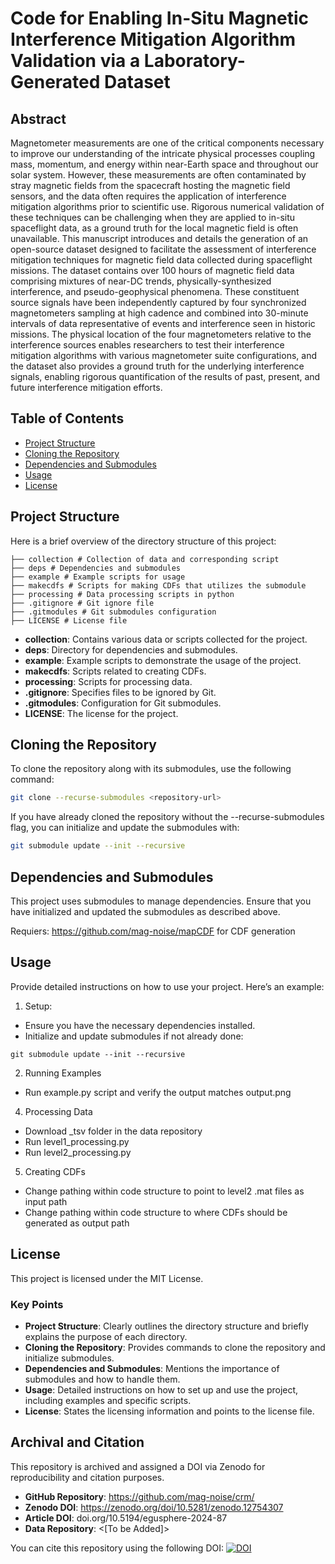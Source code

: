 # Code for Enabling In-Situ Magnetic Interference Mitigation Algorithm Validation via a Laboratory-Generated Dataset  

## Abstract
Magnetometer measurements are one of the critical components necessary to improve our understanding of the intricate physical processes 
coupling mass, momentum, and energy within near-Earth space and throughout our solar system. However, these measurements are often contaminated by 
stray magnetic fields from the spacecraft hosting the magnetic field sensors, and the data often requires the application of interference mitigation algorithms 
prior to scientific use. Rigorous numerical validation of these techniques can be challenging when they are applied to in-situ spaceflight data, as a ground 
truth for the local magnetic field is often unavailable. This manuscript introduces and details the generation of an open-source dataset designed to facilitate 
the assessment of interference mitigation techniques for magnetic field data collected during spaceflight missions. The dataset contains over 100 hours of 
magnetic field data comprising mixtures of near-DC trends, physically-synthesized interference, and pseudo-geophysical phenomena. These constituent source 
signals have been independently captured by four synchronized magnetometers sampling at high cadence and combined into 30-minute intervals of data 
representative of events and interference seen in historic missions. The physical location of the four magnetometers relative to the interference sources enables 
researchers to test their interference mitigation algorithms with various magnetometer suite configurations, and the dataset also provides a ground truth for 
the underlying interference signals, enabling rigorous quantification of the results of past, present, and future interference mitigation efforts. 

## Table of Contents

- [Project Structure](#project-structure)
- [Cloning the Repository](#cloning-the-repository)
- [Dependencies and Submodules](#dependencies-and-submodules)
- [Usage](#usage)
- [License](#license)

## Project Structure

Here is a brief overview of the directory structure of this project:
```
├── collection # Collection of data and corresponding script
├── deps # Dependencies and submodules
├── example # Example scripts for usage
├── makecdfs # Scripts for making CDFs that utilizes the submodule
├── processing # Data processing scripts in python 
├── .gitignore # Git ignore file
├── .gitmodules # Git submodules configuration
├── LICENSE # License file
```


- **collection**: Contains various data or scripts collected for the project.
- **deps**: Directory for dependencies and submodules.
- **example**: Example scripts to demonstrate the usage of the project.
- **makecdfs**: Scripts related to creating CDFs.
- **processing**: Scripts for processing data.
- **.gitignore**: Specifies files to be ignored by Git.
- **.gitmodules**: Configuration for Git submodules.
- **LICENSE**: The license for the project.

## Cloning the Repository

To clone the repository along with its submodules, use the following command:

```sh
git clone --recurse-submodules <repository-url>
```
If you have already cloned the repository without the --recurse-submodules flag, you can initialize and update the submodules with:
``` sh
git submodule update --init --recursive
```

## Dependencies and Submodules
This project uses submodules to manage dependencies. Ensure that you have initialized and updated the submodules as described above.

Requiers: https://github.com/mag-noise/mapCDF for CDF generation

## Usage
Provide detailed instructions on how to use your project. Here’s an example:

1. Setup:
 - Ensure you have the necessary dependencies installed.
 - Initialize and update submodules if not already done:
```
git submodule update --init --recursive
```
2. Running Examples
 - Run example.py script and verify the output matches output.png
4. Processing Data
 - Download _tsv folder in the data repository
 - Run level1_processing.py
 - Run level2_processing.py
5. Creating CDFs
 - Change pathing within code structure to point to level2 .mat files as input path
 - Change pathing within code structure to where CDFs should be generated as output path

## License
This project is licensed under the MIT License.

### Key Points

- **Project Structure**: Clearly outlines the directory structure and briefly explains the purpose of each directory.
- **Cloning the Repository**: Provides commands to clone the repository and initialize submodules.
- **Dependencies and Submodules**: Mentions the importance of submodules and how to handle them.
- **Usage**: Detailed instructions on how to set up and use the project, including examples and specific scripts.
- **License**: States the licensing information and points to the license file.

## Archival and Citation

This repository is archived and assigned a DOI via Zenodo for reproducibility and citation purposes.

- **GitHub Repository**: https://github.com/mag-noise/crm/
- **Zenodo DOI**: https://zenodo.org/doi/10.5281/zenodo.12754307
- **Article DOI**: doi.org/10.5194/egusphere-2024-87
- **Data Repository**: <[To be Added]>

You can cite this repository using the following DOI: [![DOI](https://zenodo.org/badge/803618730.svg)](https://zenodo.org/doi/10.5281/zenodo.12754307)
